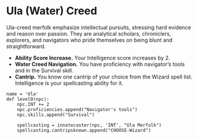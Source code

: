 # Ula (Water) Creed
Ula-creed merfolk emphasize intellectual pursuits, stressing hard evidence and reason over passion. They are analytical scholars, chroniclers, explorers, and navigators who pride themselves on being blunt and straightforward.

* **Ability Score Increase.** Your Intelligence score increases by 2.
* **Water Creed Navigation.** You have proficiency with navigator’s tools and in the Survival skill.
* **Cantrip.** You know one cantrip of your choice from the Wizard spell list. Intelligence is your spellcasting ability for it.

```
name = 'Ula'
def level0(npc):
    npc.INT += 2
    npc.proficiencies.append("Navigator's tools")
    npc.skills.append("Survival")

    spellcasting = innatecaster(npc, 'INT', "Ula Merfolk")
    spellcasting.cantripsknown.append("CHOOSE-Wizard")
```
